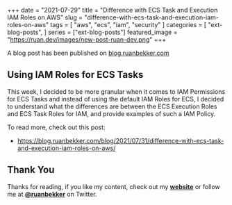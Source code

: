 +++
date = "2021-07-29"
title = "Difference with ECS Task and Execution IAM Roles on AWS"
slug = "difference-with-ecs-task-and-execution-iam-roles-on-aws"
tags = [
    "aws",
    "ecs",
    "iam",
    "security"
]
categories = [
    "ext-blog-posts",
]
series = ["ext-blog-posts"]
featured_image = "https://ruan.dev/images/new-post-ruan-dev.png"
+++

A blog post has been published on [blog.ruanbekker.com](https://blog.ruanbekker.com/blog/2021/07/31/difference-with-ecs-task-and-execution-iam-roles-on-aws/)

## Using IAM Roles for ECS Tasks

This week, I decided to be more granular when it comes to IAM Permissions for ECS Tasks and instead of using the default IAM Roles for ECS, I decided to understand what the differences are between the ECS Execution Roles and ECS Task Roles for IAM, and provide examples of such a IAM Policy.

To read more, check out this post:

- https://blog.ruanbekker.com/blog/2021/07/31/difference-with-ecs-task-and-execution-iam-roles-on-aws/

## Thank You

Thanks for reading, if you like my content, check out my **[website](https://ruan.dev)** or follow me at **[@ruanbekker](https://twitter.com/ruanbekker)** on Twitter.
